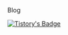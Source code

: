 Blog

[![Tistory's Badge](https://github-readme-tistory-card.vercel.app/api/badge?name={tistory})](https://github.com/loosie/github-readme-tistory-card)
<!--
**hyunsuk1111/hyunsuk1111** is a ✨ _special_ ✨ repository because its `README.md` (this file) appears on your GitHub profile.

Here are some ideas to get you started:

- 🔭 I’m currently working on ...
- 🌱 I’m currently learning ...
- 👯 I’m looking to collaborate on ...
- 🤔 I’m looking for help with ...
- 💬 Ask me about ...
- 📫 How to reach me: ...
- 😄 Pronouns: ...
- ⚡ Fun fact: ...
-->
